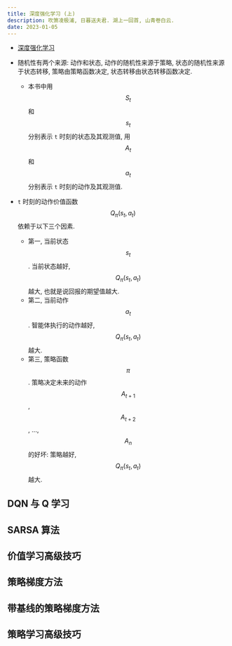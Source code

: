 ```yaml
---
title: 深度强化学习 (上)
description: 吹箫凌极浦, 日暮送夫君. 湖上一回首, 山青卷白云.
date: 2023-01-05
---
```


- [深度强化学习](https://book.douban.com/subject/36161659/)

- 随机性有两个来源: 动作和状态,
  动作的随机性来源于策略, 状态的随机性来源于状态转移,
  策略由策略函数决定, 状态转移由状态转移函数决定.
  - 本书中用
    $$ S_t $$
    和
    $$ s_t $$
    分别表示 `t` 时刻的状态及其观测值, 用
    $$ A_t $$
    和
    $$ a_t $$
    分别表示 `t` 时刻的动作及其观测值.

- `t` 时刻的动作价值函数
  $$ Q_{\pi} (s_t, a_t) $$
  依赖于以下三个因素.
  - 第一, 当前状态
    $$ s_t $$.
    当前状态越好,
    $$ Q_{\pi} (s_t, a_t) $$
    越大, 也就是说回报的期望值越大.
  - 第二, 当前动作
    $$ a_t $$.
    智能体执行的动作越好,
    $$ Q_{\pi} (s_t, a_t) $$
    越大.
  - 第三, 策略函数
    $$ \pi $$.
    策略决定未来的动作
    $$ A_{t+1} $$,
    $$ A_{t+2} $$,
    ...,
    $$ A_n $$
    的好坏: 策略越好,
    $$ Q_{\pi} (s_t, a_t) $$
    越大.

## DQN 与 Q 学习

## SARSA 算法

## 价值学习高级技巧

## 策略梯度方法

## 带基线的策略梯度方法

## 策略学习高级技巧
